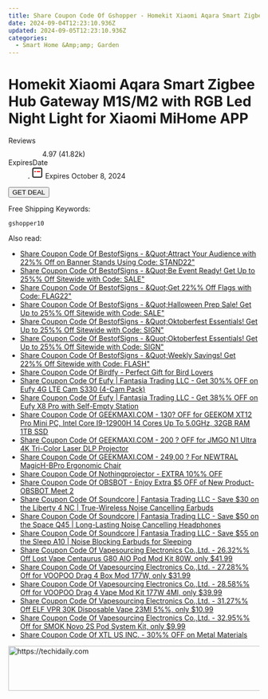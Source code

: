 ```yaml
---
title: Share Coupon Code Of Gshopper - Homekit Xiaomi Aqara Smart Zigbee Hub Gateway M1S/M2 with RGB Led Night Light for Xiaomi MiHome APP
date: 2024-09-04T12:23:10.936Z
updated: 2024-09-05T12:23:10.936Z
categories:
  - Smart Home &Amp;amp; Garden
---
```



<main class="px-4 py-6 sm:p-6 md:px-8 md:py-10">
  <div class="mx-auto grid max-w-4xl grid-cols-1">
    <div class="relative col-start-1 row-start-1 flex flex-col-reverse rounded-lg bg-gradient-to-t from-black/75 via-black/0 p-3 sm:row-start-2 sm:bg-none sm:p-0 lg:row-start-1">
      <h1 class="mt-1 text-lg font-semibold text-white sm:text-slate-900 md:text-2xl dark:sm:text-white">Homekit Xiaomi Aqara Smart Zigbee Hub Gateway M1S/M2 with RGB Led Night Light for Xiaomi MiHome APP</h1>
    </div>
        <dl class="row-start-2 mt-4 flex items-center text-xs font-medium sm:row-start-3 sm:mt-1 md:mt-2.5 lg:row-start-2">
      <dt class="sr-only">Reviews</dt>
      <dd class="flex items-center text-indigo-600 dark:text-indigo-400">
        <svg width="24" height="24" fill="none" aria-hidden="true" class="mr-1 stroke-current dark:stroke-indigo-500">
          <path d="m12 5 2 5h5l-4 4 2.103 5L12 16l-5.103 3L9 14l-4-4h5l2-5Z" stroke-width="2" stroke-linecap="round" stroke-linejoin="round" />
        </svg>
        <span>4.97 <span class="font-normal text-slate-400">(41.82k)</span></span>
      </dd>
      <dt class="sr-only">ExpiresDate</dt>
      <dd class="flex items-center">
        <svg width="2" height="2" aria-hidden="true" fill="currentColor" class="mx-3 text-slate-300">
          <circle cx="1" cy="1" r="1" />
        </svg>
        <svg width="24" height="24" viewBox="0 0 24 24" fill="none" stroke="currentColor" stroke-width="2">
          <rect x="3" y="3" width="18" height="18" rx="2" fill="#fff" />
          <path d="M6 10L18 10" stroke="red" stroke-width="2" fill="none" />
          <path d="M10 6L10 18" stroke="#fff" stroke-width="2" fill="none" />
        </svg>
        Expires October 8, 2024      </dd>
    </dl>
    <div class="col-start-1 row-start-3 mt-4 self-center sm:col-start-2 sm:row-span-2 sm:row-start-2 sm:mt-0 lg:col-start-1 lg:row-start-3 lg:row-end-4 lg:mt-6">
      <button type="button" onClick="javascript:window.open(decodeURIComponent('https%3A%2F%2Fwww.shareasale.com%2Fu.cfm%3Fd%3D1118541%26m%3D97331%26u%3D4338022'), '_blank');void(0);" class="rounded-lg bg-red-600 px-3 py-2 text-sm font-medium leading-6 text-white">GET DEAL</button>
    </div>
    <p class="col-start-1 mt-4 text-sm leading-6 sm:col-span-2 lg:col-span-1 lg:row-start-4 lg:mt-6 dark:text-slate-400">Free Shipping Keywords: </p>
    <p class="mt-4">
      <code class="bg-purple-900 p-4 text-sm font-bold tracking-widest text-white">gshopper10</code>
    </p>
  </div>
</main>
<span class="atpl-alsoreadstyle">Also read:</span>
<div><ul>
<li><a href="https://coupons.techidaily.com/coupon-1232163-share-63219-sale/"><u>Share Coupon Code Of BestofSigns - &Quot;Attract Your Audience with 22%% Off on Banner Stands Using Code: STAND22&quot;</u></a></li>
<li><a href="https://coupons.techidaily.com/coupon-1232162-share-63219-sale/"><u>Share Coupon Code Of BestofSigns - &Quot;Be Event Ready! Get Up to 25%% Off Sitewide with Code: SALE&quot;</u></a></li>
<li><a href="https://coupons.techidaily.com/coupon-1226942-share-63219-sale/"><u>Share Coupon Code Of BestofSigns - &Quot;Get 22%% Off Flags with Code: FLAG22&quot;</u></a></li>
<li><a href="https://coupons.techidaily.com/coupon-1232161-share-63219-sale/"><u>Share Coupon Code Of BestofSigns - &Quot;Halloween Prep Sale! Get Up to 25%% Off Sitewide with Code: SALE&quot;</u></a></li>
<li><a href="https://coupons.techidaily.com/coupon-1232159-share-63219-sale/"><u>Share Coupon Code Of BestofSigns - &Quot;Oktoberfest Essentials!  Get Up to 25%% Off Sitewide with Code: SIGN&quot;</u></a></li>
<li><a href="https://coupons.techidaily.com/coupon-1232160-share-63219-sale/"><u>Share Coupon Code Of BestofSigns - &Quot;Oktoberfest Essentials!  Get Up to 25%% Off Sitewide with Code: SIGN&quot;</u></a></li>
<li><a href="https://coupons.techidaily.com/coupon-1232165-share-63219-sale/"><u>Share Coupon Code Of BestofSigns - &Quot;Weekly Savings! Get 22%% Off Sitewide with Code: FLASH&quot;</u></a></li>
<li><a href="https://coupons.techidaily.com/coupon-1093791-share-96416-sale/"><u>Share Coupon Code Of Birdfy - Perfect Gift for Bird Lovers</u></a></li>
<li><a href="https://coupons.techidaily.com/coupon-1232884-share-115200-sale/"><u>Share Coupon Code Of Eufy | Fantasia Trading LLC - Get 30%% OFF on Eufy 4G LTE Cam S330 (4-Cam Pack)</u></a></li>
<li><a href="https://coupons.techidaily.com/coupon-1232886-share-115200-sale/"><u>Share Coupon Code Of Eufy | Fantasia Trading LLC - Get 38%% OFF on Eufy X8 Pro with Self-Empty Station</u></a></li>
<li><a href="https://coupons.techidaily.com/coupon-1112839-share-77450-sale/"><u>Share Coupon Code Of GEEKMAXI.COM - 130? OFF for GEEKOM XT12 Pro Mini PC, Intel Core I9-12900H 14 Cores Up To 5.0GHz, 32GB RAM 1TB SSD</u></a></li>
<li><a href="https://coupons.techidaily.com/coupon-1112773-share-77450-sale/"><u>Share Coupon Code Of GEEKMAXI.COM - 200 ? OFF for JMGO N1 Ultra 4K Tri-Color Laser DLP Projector</u></a></li>
<li><a href="https://coupons.techidaily.com/coupon-1092767-share-77450-sale/"><u>Share Coupon Code Of GEEKMAXI.COM - 249,00 ? For NEWTRAL MagicH-BPro Ergonomic Chair</u></a></li>
<li><a href="https://coupons.techidaily.com/coupon-1232847-share-152651-sale/"><u>Share Coupon Code Of Nothingprojector - EXTRA 10%% OFF</u></a></li>
<li><a href="https://coupons.techidaily.com/coupon-1232799-share-114666-sale/"><u>Share Coupon Code Of OBSBOT - Enjoy Extra $5 OFF of New Product- OBSBOT Meet 2</u></a></li>
<li><a href="https://coupons.techidaily.com/coupon-1232702-share-126653-sale/"><u>Share Coupon Code Of Soundcore | Fantasia Trading LLC - Save $30 on the Liberty 4 NC | True-Wireless Noise Cancelling Earbuds</u></a></li>
<li><a href="https://coupons.techidaily.com/coupon-1232703-share-126653-sale/"><u>Share Coupon Code Of Soundcore | Fantasia Trading LLC - Save $50 on the Space Q45 | Long-Lasting Noise Cancelling Headphones</u></a></li>
<li><a href="https://coupons.techidaily.com/coupon-1232704-share-126653-sale/"><u>Share Coupon Code Of Soundcore | Fantasia Trading LLC - Save $55 on the Sleep A10 | Noise Blocking Earbuds for Sleeping</u></a></li>
<li><a href="https://coupons.techidaily.com/coupon-1232843-share-90958-sale/"><u>Share Coupon Code Of Vapesourcing Electronics Co.,Ltd. - 26.32%% Off Lost Vape Centaurus G80 AIO Pod Mod Kit 80W, only $41.99</u></a></li>
<li><a href="https://coupons.techidaily.com/coupon-979073-share-90958-sale/"><u>Share Coupon Code Of Vapesourcing Electronics Co.,Ltd. - 27.28%% Off for VOOPOO Drag 4 Box Mod 177W, only $31.99</u></a></li>
<li><a href="https://coupons.techidaily.com/coupon-979074-share-90958-sale/"><u>Share Coupon Code Of Vapesourcing Electronics Co.,Ltd. - 28.58%% Off for VOOPOO Drag 4 Vape Mod Kit 177W 4Ml, only $39.99</u></a></li>
<li><a href="https://coupons.techidaily.com/coupon-1232617-share-90958-sale/"><u>Share Coupon Code Of Vapesourcing Electronics Co.,Ltd. - 31.27%% Off ELF VPR 30K Disposable Vape 23Ml 5%%, only $10.99</u></a></li>
<li><a href="https://coupons.techidaily.com/coupon-845232-share-90958-sale/"><u>Share Coupon Code Of Vapesourcing Electronics Co.,Ltd. - 32.95%% Off for SMOK Novo 2S Pod System Kit, only $9.99</u></a></li>
<li><a href="https://coupons.techidaily.com/coupon-1232817-share-106131-sale/"><u>Share Coupon Code Of XTL US INC. - 30%% OFF on Metal Materials</u></a></li>
</ul></div>

<ins class="adsbygoogle"
      style="display:block"
      data-ad-client="ca-pub-7571918770474297"
      data-ad-slot="8358498916"
      data-ad-format="auto"
      data-full-width-responsive="true"></ins>
<!-- affiliate ads begin -->
<a href="https://laganoo.pxf.io/c/5597632/1528696/16446" target="_top" id="1528696">
  <img src="//a.impactradius-go.com/display-ad/16446-1528696" border="0" alt="https://techidaily.com" width="728" height="90"/>
</a>
<img height="0" width="0" src="https://laganoo.pxf.io/i/5597632/1528696/16446" style="position:absolute;visibility:hidden;" border="0" />
<!-- affiliate ads end -->